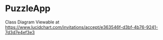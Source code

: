 # PuzzleApp

Class Diagram Viewable at https://www.lucidchart.com/invitations/accept/e363546f-d3bf-4b76-9241-7d3d7e4ef3e3
